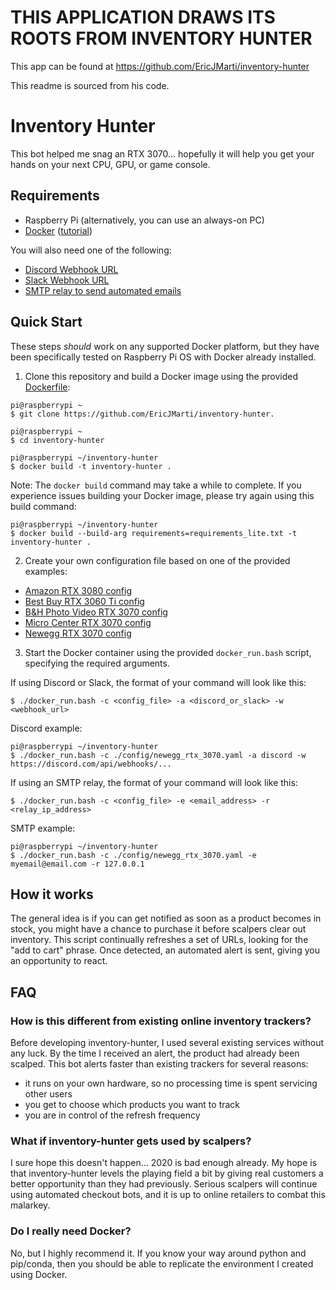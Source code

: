 # THIS APPLICATION DRAWS ITS ROOTS FROM INVENTORY HUNTER

This app can be found at https://github.com/EricJMarti/inventory-hunter

This readme is sourced from his code.

# Inventory Hunter

This bot helped me snag an RTX 3070... hopefully it will help you get your hands on your next CPU, GPU, or game console.

## Requirements

- Raspberry Pi (alternatively, you can use an always-on PC)
- [Docker](https://www.docker.com/) ([tutorial](https://phoenixnap.com/kb/docker-on-raspberry-pi))

You will also need one of the following:
- [Discord Webhook URL](https://support.discord.com/hc/en-us/articles/228383668-Intro-to-Webhooks)
- [Slack Webhook URL](https://api.slack.com/messaging/webhooks)
- [SMTP relay to send automated emails](https://medium.com/swlh/setting-up-gmail-and-other-email-on-a-raspberry-pi-6f7e3ad3d0e)

## Quick Start

These steps *should* work on any supported Docker platform, but they have been specifically tested on Raspberry Pi OS with Docker already installed.

1. Clone this repository and build a Docker image using the provided [Dockerfile](Dockerfile):
```
pi@raspberrypi ~
$ git clone https://github.com/EricJMarti/inventory-hunter.

pi@raspberrypi ~
$ cd inventory-hunter

pi@raspberrypi ~/inventory-hunter
$ docker build -t inventory-hunter .
```

Note: The `docker build` command may take a while to complete. If you experience issues building your Docker image, please try again using this build command:

```
pi@raspberrypi ~/inventory-hunter
$ docker build --build-arg requirements=requirements_lite.txt -t inventory-hunter .
```

2. Create your own configuration file based on one of the provided examples:

- [Amazon RTX 3080 config](config/amazon_rtx_3080.yaml)
- [Best Buy RTX 3060 Ti config](config/bestbuy_rtx_3060_ti.yaml)
- [B&H Photo Video RTX 3070 config](config/bhphoto_rtx_3070.yaml)
- [Micro Center RTX 3070 config](config/microcenter_rtx_3070.yaml)
- [Newegg RTX 3070 config](config/newegg_rtx_3070.yaml)

3. Start the Docker container using the provided `docker_run.bash` script, specifying the required arguments.

If using Discord or Slack, the format of your command will look like this:

```
$ ./docker_run.bash -c <config_file> -a <discord_or_slack> -w <webhook_url>
```

Discord example:

```
pi@raspberrypi ~/inventory-hunter
$ ./docker_run.bash -c ./config/newegg_rtx_3070.yaml -a discord -w https://discord.com/api/webhooks/...
```

If using an SMTP relay, the format of your command will look like this:

```
$ ./docker_run.bash -c <config_file> -e <email_address> -r <relay_ip_address>
```

SMTP example:

```
pi@raspberrypi ~/inventory-hunter
$ ./docker_run.bash -c ./config/newegg_rtx_3070.yaml -e myemail@email.com -r 127.0.0.1
```

## How it works

The general idea is if you can get notified as soon as a product becomes in stock, you might have a chance to purchase it before scalpers clear out inventory. This script continually refreshes a set of URLs, looking for the "add to cart" phrase. Once detected, an automated alert is sent, giving you an opportunity to react.

## FAQ

### How is this different from existing online inventory trackers?

Before developing inventory-hunter, I used several existing services without any luck. By the time I received an alert, the product had already been scalped. This bot alerts faster than existing trackers for several reasons:

- it runs on your own hardware, so no processing time is spent servicing other users
- you get to choose which products you want to track
- you are in control of the refresh frequency

### What if inventory-hunter gets used by scalpers?

I sure hope this doesn't happen... 2020 is bad enough already. My hope is that inventory-hunter levels the playing field a bit by giving real customers a better opportunity than they had previously. Serious scalpers will continue using automated checkout bots, and it is up to online retailers to combat this malarkey.

### Do I really need Docker?

No, but I highly recommend it. If you know your way around python and pip/conda, then you should be able to replicate the environment I created using Docker.
